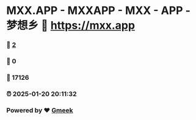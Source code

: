 # MXX.APP - MXXAPP - MXX - APP -  梦想乡 :link: https://mxx.app 
### :page_facing_up: [2](https://mxx.app/tag.html) 
### :speech_balloon: 0 
### :hibiscus: 17126 
### :alarm_clock: 2025-01-20 20:11:32 
### Powered by :heart: [Gmeek](https://github.com/Meekdai/Gmeek)
